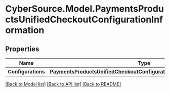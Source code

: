 # CyberSource.Model.PaymentsProductsUnifiedCheckoutConfigurationInformation
## Properties

Name | Type | Description | Notes
------------ | ------------- | ------------- | -------------
**Configurations** | [**PaymentsProductsUnifiedCheckoutConfigurationInformationConfigurations**](PaymentsProductsUnifiedCheckoutConfigurationInformationConfigurations.md) |  | [optional] 

[[Back to Model list]](../README.md#documentation-for-models) [[Back to API list]](../README.md#documentation-for-api-endpoints) [[Back to README]](../README.md)

